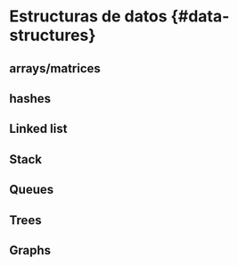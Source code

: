 # Estructuras de datos {#data-structures}


## arrays/matrices
## hashes
## Linked list
## Stack
## Queues
## Trees
## Graphs
